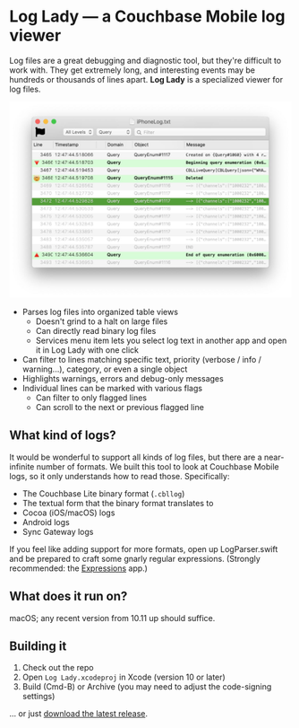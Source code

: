 # Log Lady — a Couchbase Mobile log viewer

Log files are a great debugging and diagnostic tool, but they're difficult to work with. They get extremely long, and interesting events may be hundreds or thousands of lines apart. **Log Lady** is a specialized viewer for log files.

<img src="screenshot.jpg" width="699">

* Parses log files into organized table views
  * Doesn't grind to a halt on large files
  * Can directly read binary log files
  * Services menu item lets you select log text in another app and open it in Log Lady with one click
* Can filter to lines matching specific text, priority (verbose / info / warning...), category, or even a single object
* Highlights warnings, errors and debug-only messages
* Individual lines can be marked with various flags
  * Can filter to only flagged lines
  * Can scroll to the next or previous flagged line

## What kind of logs?

It would be wonderful to support all kinds of log files, but there are a near-infinite number of formats. We built this tool to look at Couchbase Mobile logs, so it only understands how to read those. Specifically:

* The Couchbase Lite binary format (`.cbllog`)
* The textual form that the binary format translates to
* Cocoa (iOS/macOS) logs
* Android logs
* Sync Gateway logs

If you feel like adding support for more formats, open up LogParser.swift and be prepared to craft some gnarly regular expressions. (Strongly recommended: the [Expressions](https://www.apptorium.com/expressions) app.)

## What does it run on?

macOS; any recent version from 10.11 up should suffice.

## Building it

1. Check out the repo
2. Open `Log Lady.xcodeproj` in Xcode (version 10 or later)
3. Build (Cmd-B) or Archive (you may need to adjust the code-signing settings)

... or just [download the latest release](https://github.com/couchbaselabs/LogLady/releases).
